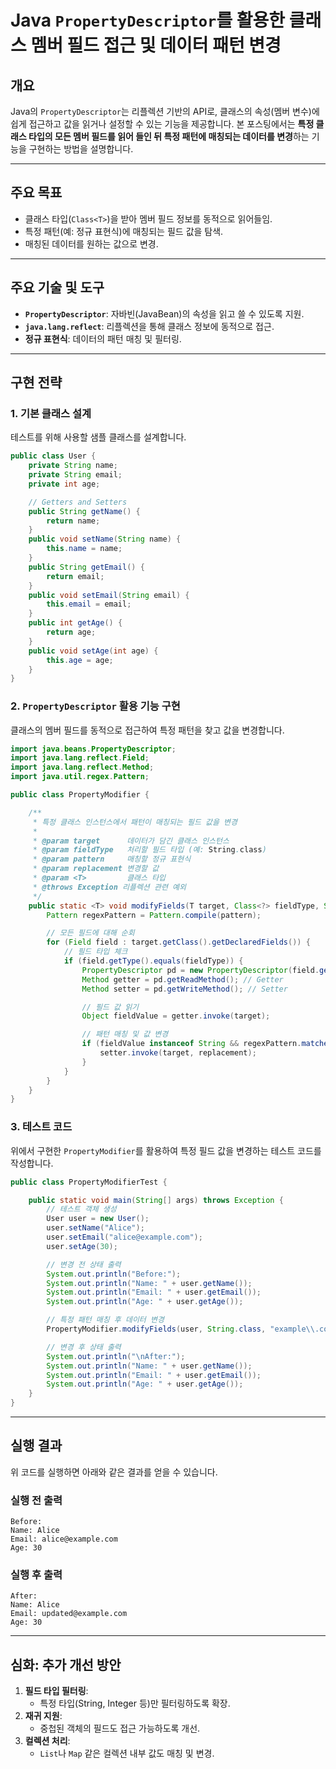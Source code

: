 # Java `PropertyDescriptor`를 활용한 클래스 멤버 필드 접근 및 데이터 패턴 변경

## 개요
Java의 `PropertyDescriptor`는 리플렉션 기반의 API로, 클래스의 속성(멤버 변수)에 쉽게 접근하고 값을 읽거나 설정할 수 있는 기능을 제공합니다. 본 포스팅에서는 **특정 클래스 타입의 모든 멤버 필드를 읽어 들인 뒤 특정 패턴에 매칭되는 데이터를 변경**하는 기능을 구현하는 방법을 설명합니다.

---

## 주요 목표
- 클래스 타입(`Class<T>`)을 받아 멤버 필드 정보를 동적으로 읽어들임.
- 특정 패턴(예: 정규 표현식)에 매칭되는 필드 값을 탐색.
- 매칭된 데이터를 원하는 값으로 변경.

---

## 주요 기술 및 도구
- **`PropertyDescriptor`**: 자바빈(JavaBean)의 속성을 읽고 쓸 수 있도록 지원.
- **`java.lang.reflect`**: 리플렉션을 통해 클래스 정보에 동적으로 접근.
- **정규 표현식**: 데이터의 패턴 매칭 및 필터링.

---

## 구현 전략

### 1. 기본 클래스 설계
테스트를 위해 사용할 샘플 클래스를 설계합니다.

```java
public class User {
    private String name;
    private String email;
    private int age;

    // Getters and Setters
    public String getName() {
        return name;
    }
    public void setName(String name) {
        this.name = name;
    }
    public String getEmail() {
        return email;
    }
    public void setEmail(String email) {
        this.email = email;
    }
    public int getAge() {
        return age;
    }
    public void setAge(int age) {
        this.age = age;
    }
}
```

### 2. `PropertyDescriptor` 활용 기능 구현
클래스의 멤버 필드를 동적으로 접근하여 특정 패턴을 찾고 값을 변경합니다.

```java
import java.beans.PropertyDescriptor;
import java.lang.reflect.Field;
import java.lang.reflect.Method;
import java.util.regex.Pattern;

public class PropertyModifier {

    /**
     * 특정 클래스 인스턴스에서 패턴이 매칭되는 필드 값을 변경
     * 
     * @param target      데이터가 담긴 클래스 인스턴스
     * @param fieldType   처리할 필드 타입 (예: String.class)
     * @param pattern     매칭할 정규 표현식
     * @param replacement 변경할 값
     * @param <T>         클래스 타입
     * @throws Exception 리플렉션 관련 예외
     */
    public static <T> void modifyFields(T target, Class<?> fieldType, String pattern, String replacement) throws Exception {
        Pattern regexPattern = Pattern.compile(pattern);

        // 모든 필드에 대해 순회
        for (Field field : target.getClass().getDeclaredFields()) {
            // 필드 타입 체크
            if (field.getType().equals(fieldType)) {
                PropertyDescriptor pd = new PropertyDescriptor(field.getName(), target.getClass());
                Method getter = pd.getReadMethod(); // Getter
                Method setter = pd.getWriteMethod(); // Setter

                // 필드 값 읽기
                Object fieldValue = getter.invoke(target);

                // 패턴 매칭 및 값 변경
                if (fieldValue instanceof String && regexPattern.matcher((String) fieldValue).find()) {
                    setter.invoke(target, replacement);
                }
            }
        }
    }
}
```

### 3. 테스트 코드
위에서 구현한 `PropertyModifier`를 활용하여 특정 필드 값을 변경하는 테스트 코드를 작성합니다.

```java
public class PropertyModifierTest {

    public static void main(String[] args) throws Exception {
        // 테스트 객체 생성
        User user = new User();
        user.setName("Alice");
        user.setEmail("alice@example.com");
        user.setAge(30);

        // 변경 전 상태 출력
        System.out.println("Before:");
        System.out.println("Name: " + user.getName());
        System.out.println("Email: " + user.getEmail());
        System.out.println("Age: " + user.getAge());

        // 특정 패턴 매칭 후 데이터 변경
        PropertyModifier.modifyFields(user, String.class, "example\\.com", "updated@example.com");

        // 변경 후 상태 출력
        System.out.println("\nAfter:");
        System.out.println("Name: " + user.getName());
        System.out.println("Email: " + user.getEmail());
        System.out.println("Age: " + user.getAge());
    }
}
```

---

## 실행 결과
위 코드를 실행하면 아래와 같은 결과를 얻을 수 있습니다.

### 실행 전 출력
```
Before:
Name: Alice
Email: alice@example.com
Age: 30
```

### 실행 후 출력
```
After:
Name: Alice
Email: updated@example.com
Age: 30
```

---

## 심화: 추가 개선 방안
1. **필드 타입 필터링**:
   - 특정 타입(String, Integer 등)만 필터링하도록 확장.
2. **재귀 지원**:
   - 중첩된 객체의 필드도 접근 가능하도록 개선.
3. **컬렉션 처리**:
   - `List`나 `Map` 같은 컬렉션 내부 값도 매칭 및 변경.
